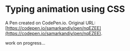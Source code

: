 # Typing animation using CSS

A Pen created on CodePen.io. Original URL: [https://codepen.io/samarkandiy/pen/nqEZEE](https://codepen.io/samarkandiy/pen/nqEZEE).

work on progress...
